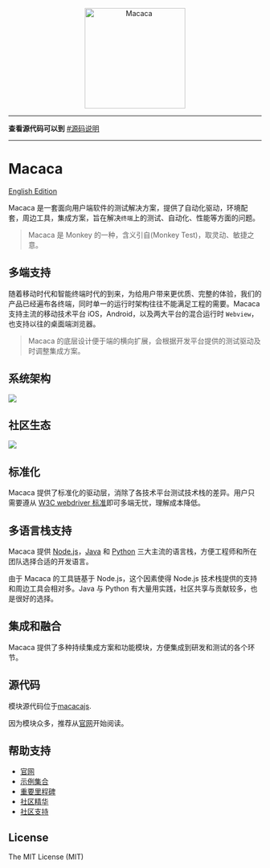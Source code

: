 <p align="center">
  <a href="//macacajs.github.io">
    <img
      alt="Macaca"
      src="https://macacajs.github.io/macaca-ecosystem/macaca-logo/svg/monkey.svg"
      width="200"
    />
  </a>
</p>

---

**查看源代码可以到** [#源码说明](#%E6%BA%90%E4%BB%A3%E7%A0%81)

---

# Macaca

[English Edition](README.en.md)

Macaca 是一套面向用户端软件的测试解决方案，提供了自动化驱动，环境配套，周边工具，集成方案，旨在解决`终端`上的测试、自动化、性能等方面的问题。

> Macaca 是 Monkey 的一种，含义引自(Monkey Test)，取灵动、敏捷之意。

## 多端支持

随着移动时代和智能终端时代的到来，为给用户带来更优质、完整的体验，我们的产品已经遍布各终端，同时单一的运行时架构往往不能满足工程的需要。Macaca 支持主流的移动技术平台 iOS，Android，以及两大平台的混合运行时 `Webview`，也支持以往的桌面端浏览器。

> Macaca 的底层设计便于端的横向扩展，会根据开发平台提供的测试驱动及时调整集成方案。

## 系统架构

![](https://macacajs.github.io/assets/88fe9010gy1g1k8o53d0ej20wb0ggwgu.jpg)

## 社区生态

![](https://macacajs.github.io/assets/88fe9010gy1g1u1juuz3hj20rz0kwafl.jpg)

## 标准化

Macaca 提供了标准化的驱动层，消除了各技术平台测试技术栈的差异。用户只需要遵从 [W3C webdriver 标准](//w3c.github.io/webdriver/webdriver-spec.html)即可多端无忧，理解成本降低。

## 多语言栈支持

Macaca 提供 [Node.js](https://macacajs.github.io/guide/nodejs.html)，[Java](https://macacajs.github.io/guide/java.html) 和 [Python](https://macacajs.github.io/guide/python.html) 三大主流的语言栈，方便工程师和所在团队选择合适的开发语言。

由于 Macaca 的工具链基于 Node.js，这个因素使得 Node.js 技术栈提供的支持和周边工具会相对多。Java 与 Python 有大量用实践，社区共享与贡献较多，也是很好的选择。

## 集成和融合

Macaca 提供了多种持续集成方案和功能模块，方便集成到研发和测试的各个环节。

## 源代码

模块源代码位于[macacajs](https://github.com/macacajs).

因为模块众多，推荐从[官网](https://macacajs.github.io)开始阅读。

## 帮助支持

- [官网](//macacajs.github.io/zh)
- [示例集合](//github.com/macaca-sample)
- [重要里程碑](//macacajs.github.io/zh/guide/roadmap.html)
- [社区精华](//github.com/macacajs/awesome-macaca)
- [社区支持](//macacajs.github.io/zh/guide/support.html)

## License

The MIT License (MIT)

